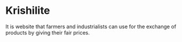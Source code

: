 # Krishilite
It is website that farmers and industrialists can use for the exchange of products by giving their fair prices.
